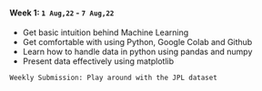 #### Week 1: `1 Aug,22` - `7 Aug,22`
* Get basic intuition behind Machine Learning
* Get comfortable with using Python, Google Colab and Github
* Learn how to handle data in python using pandas and numpy
* Present data effectively using matplotlib
```
Weekly Submission: Play around with the JPL dataset
```
